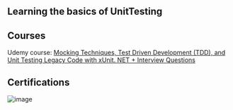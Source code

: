 ## Learning the basics of UnitTesting

## Courses
Udemy course: [Mocking Techniques, Test Driven Development (TDD), and Unit Testing Legacy Code with xUnit. NET + Interview Questions](https://masterlink.udemy.com/course/unit-testing-net-core-2x-applications-with-xunit-net/learn/lecture/11227842#overview)

## Certifications
![image](https://github.com/dLopes-SE/UnitTesting/assets/45246598/410c0bb6-8ec4-463a-a361-6eafe6eada60)
